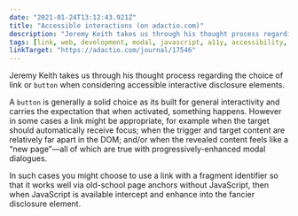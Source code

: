 ```yaml
---
date: "2021-01-24T13:12:43.921Z"
title: "Accessible interactions (on adactio.com)"
description: "Jeremy Keith takes us through his thought process regarding the choice of link or button when considering accessible interactive disclosure elements"
tags: [link, web, development, modal, javascript, a11y, accessibility, aria, fragment, anchor, button, disclosure]
linkTarget: "https://adactio.com/journal/17546"
---
```

Jeremy Keith takes us through his thought process regarding the choice of link or `button` when considering accessible interactive disclosure elements.

A `button` is generally a solid choice as its built for general interactivity and carries the expectation that when activated, something happens. However in some cases a link might be appropriate, for example when the target should automatically receive focus; when the trigger and target content are relatively far apart in the DOM; and/or when the revealed content feels like a “new page”—all of which are true with progressively-enhanced modal dialogues. 

In such cases you might choose to use a link with a fragment identifier so that it works well via old-school page anchors without JavaScript, then when JavaScript is available intercept and enhance into the fancier disclosure element.

